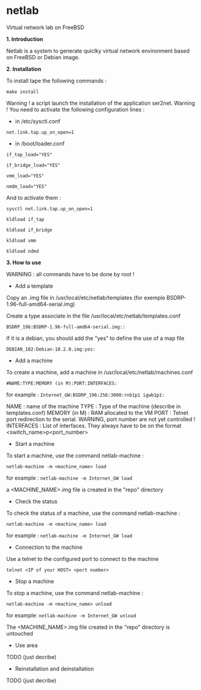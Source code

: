 # netlab
Virtual network lab on FreeBSD

**1. Introduction**

Netlab is a system to generate quiclky virtual network environment based on FreeBSD or Debian image.

**2. Installation**

To install tape the following commands :

`make install`

Warning ! a script launch the installation of the application ser2net.
Warning ! You need to activate the following configuration lines :
- in /etc/sysctl.conf

`net.link.tap.up_on_open=1`
- in /boot/loader.conf

`if_tap_load="YES"`

`if_bridge_load="YES"`

`vmm_load="YES"`

`nmdm_load="YES"`


And to activate them :

`sysctl net.link.tap.up_on_open=1`

`kldload if_tap`

`kldload if_bridge`

`kldload vmm`

`kldload ndmd`

**3. How to use**

WARNING : all commands have to be done by root !

*  Add a template

Copy an .img file in /usr/local/etc/netlab/templates (for exemple BSDRP-1.96-full-amd64-serial.img)

Create a type associate in the file /usr/local/etc/netlab/templates.conf

`BSDRP_196:BSDRP-1.96-full-amd64-serial.img::`

If it is a debian, you should add the "yes" to define the use of a map file

`DEBIAN_102:Debian-10.2.0.img:yes:`

*  Add a machine

To create a machine, add a machine in /usr/local/etc/netlab/machines.conf

`#NAME:TYPE:MEMORY (in M):PORT:INTERFACES:`

for example : `Internet_GW:BSDRP_196:256:3000:rnb1p1 igwb1p1:`

NAME : name of the machine
TYPE : Type of the machine (describe in templates.conf)
MEMORY (in M) : RAM allocated to the VM
PORT : Telnet port redirection to the serial. WARNING, port number are not yet controlled !
INTERFACES : List of interfaces. They always have to be on the format <switch_name>p<port_number>

*  Start a machine

To start a machine, use the command netlab-machine :

`netlab-machine -m <machine_name> load`

for example : `netlab-machine -m Internet_GW load`

a <MACHINE_NAME>.img file is created in the "repo" directory

*  Check the status

To check the status of a machine, use the command netlab-machine :

`netlab-machine -m <machine_name> load`

for example : `netlab-machine -m Internet_GW load`

*  Connection to the machine

Use a telnet to the configured port to connect to the machine 

`telnet <IP of your HOST> <port number>`

*  Stop a machine

To stop a machine, use the command netlab-machine :

`netlab-machine -m <machine_name> unload`

for example: `netlab-machine -m Internet_GW unload`

The <MACHINE_NAME>.img file created in the "repo" directory is untouched


* Use area 

TODO (just decribe)


* Reinstallation and deinstallation  

TODO (just decribe)
